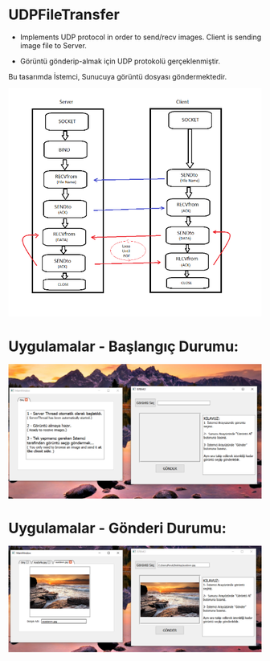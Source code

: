 # UDPFileTransfer

* Implements UDP protocol in order to send/recv images. Client is sending image file to Server.

* Görüntü gönderip-almak için UDP protokolü gerçeklenmiştir.

Bu tasarımda İstemci, Sunucuya görüntü dosyası göndermektedir.

![UDP Diagram](docs/UDPArchitecture.png)

# Uygulamalar - Başlangıç Durumu:

![Uygulamalar Durum 1](docs/Apps1.PNG)

# Uygulamalar - Gönderi Durumu:

![UDP Diagram](docs/Apps2.PNG)
